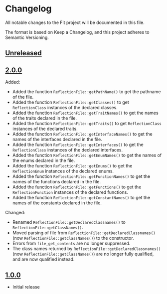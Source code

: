 # Changelog

All notable changes to the Fit project will be documented in this file.

The format is based on Keep a Changelog, and this project adheres to Semantic
Versioning.

## [Unreleased]

## [2.0.0]

Added:
* Added the function `ReflectionFile::getPathName()` to get the pathname of the
  file.
* Added the function `ReflectionFile::getClasses()` to get `ReflectionClass`
  instances of the declared classes.
* Added the function `ReflectionFile::getTraitNames()` to get the names of the
  traits declared in the file.
* Added the function `ReflectionFile::getTraits()` to get `ReflectionClass`
  instances of the declared traits.
* Added the function `ReflectionFile::getInterfaceNames()` to get the names of
  the interfaces declared in the file.
* Added the function `ReflectionFile::getInterfaces()` to get the `ReflectionClass`
  instances of the declared interfaces.
* Added the function `ReflectionFile::getEnumNames()` to get the names of the
  enums declared in the file.
* Added the function `ReflectionFile::getEnums()` to get the `ReflectionEnum`
  instances of the declared enums.
* Added the function `ReflectionFile::getFunctionNames()` to get the names of the
  functions declared in the file.
* Added the function `ReflectionFile::getFunctions()` to get the
  `ReflectionFunction` instances of the declared functions.
* Added the function `ReflectionFile::getConstantNames()` to get the names of the
  constants declared in the file.

Changed:
* Renamed `ReflectionFile::getDeclaredClassnames()` to
  `ReflectionFile::getClassNames()`.
* Moved parsing of file from `ReflectionFile::getDeclaredClassnames()` (now
  `ReflectionFile::getClassNames()`) to the constructor.
* Errors from `file_get_contents` are no longer suppressed.
* The class names returned by `ReflectionFile::getDeclaredClassnames()` (now
  `ReflectionFile::getClassNames()`) are no longer fully qualified, and are
  now qualified instead.

## [1.0.0]

* Initial release

[unreleased]: https://github.com/marijnvanwezel/reflection-file/compare/v2.0.0...HEAD
[2.0.0]: https://github.com/marijnvanwezel/reflection-file/releases/tag/v2.0.0
[1.0.0]: https://github.com/marijnvanwezel/reflection-file/releases/tag/v1.0.0
